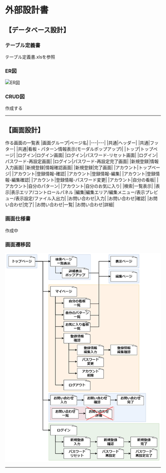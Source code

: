 # 外部設計書
## 【データベース設計】
### テーブル定義書
テーブル定義書.xlsを参照
### ER図
![ER図](ER%E5%9B%B3.png)
### CRUD図
作成する

---
## 【画面設計】
作る画面の一覧表
|画面グループ|ページ名|
|---|---|
|共通|ヘッダー|
|共通|フッター|
|共通|看板・パターン情報表示(モーダルポップアップ)|
|トップ|トップページ|
|ログイン|ログイン画面|
|ログイン|パスワード-リセット画面|
|ログイン|パスワード-再設定画面|
|ログイン|パスワード-再設定完了画面|
|新規登録|情報入力画面|
|新規登録|情報確認画面|
|新規登録|完了画面|
|アカウント|トップページ|
|アカウント|登録情報-確認|
|アカウント|登録情報-編集|
|アカウント|登録情報-編集確認|
|アカウント|登録情報-パスワード変更|
|アカウント|自分の看板|
|アカウント|自分のパターン|
|アカウント|自分のお気に入り|
|検索|一覧表示|
|表示|表示エリア/コントロールパネル
|編集|編集エリア/編集メニュー/表示プレビュー/表示設定/ファイル入出力|
|お問い合わせ|入力|
|お問い合わせ|確認|
|お問い合わせ|完了|
|お問い合わせ|一覧|
|お問い合わせ|詳細|
### 画面仕様書
作成中
### 画面遷移図
![画面遷移図](%E7%94%BB%E9%9D%A2%E9%81%B7%E7%A7%BB%E5%9B%B3.png)

---